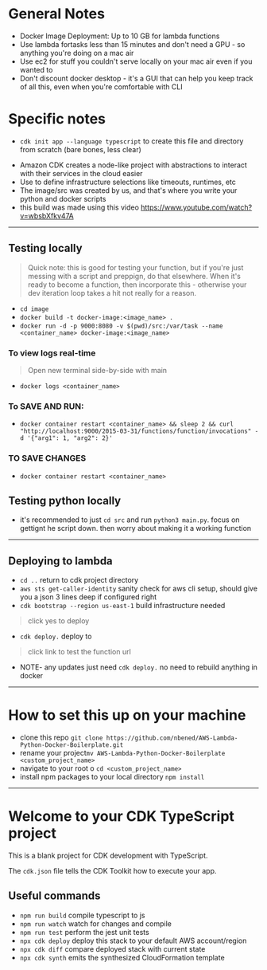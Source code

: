
# General Notes
- Docker Image Deployment: Up to 10 GB for lambda functions
- Use lambda fortasks less than 15 minutes and don't need a GPU - so anything you're doing on a mac air
- Use ec2 for stuff you couldn't serve locally on your mac air even if you wanted to
- Don't discount docker desktop - it's a GUI that can help you keep track of all this, even when you're comfortable with CLI

# Specific notes
* `cdk init app --language typescript` to create this file and directory from scratch (bare bones, less clear)
- Amazon CDK creates a node-like project with abstractions to interact with their services in the cloud easier
- Use <lib> to define infrastructure selections like timeouts, runtimes, etc
- The image/src was created by us, and that's where you write your python and docker scripts
- this build was made using this video <https://www.youtube.com/watch?v=wbsbXfkv47A>

---
## Testing locally
> Quick note: this is good for testing your function, but if you're just messing with a script and preppign, do that elsewhere. When it's ready to become a function, then incorporate this - otherwise your dev iteration loop takes a hit not really for a reason. 
* ` cd image ` 
* ` docker build -t docker-image:<image_name> . ` 
* ` docker run -d -p 9000:8080 -v $(pwd)/src:/var/task --name <container_name> docker-image:<image_name> `  
### To view logs real-time
> Open new terminal side-by-side with main
* `docker logs <container_name>` 
### To SAVE AND RUN:
* ` docker container restart <container_name> && sleep 2 && curl "http://localhost:9000/2015-03-31/functions/function/invocations" -d '{"arg1": 1, "arg2": 2}' ` 
### TO SAVE CHANGES
* ` docker container restart <container_name> ` 

## Testing python locally
- it's recommended to just ` cd src ` and run ` python3 main.py `. focus on gettignt he script down. then worry about making it a working function
---

## Deploying to lambda
* `cd ..`   return to cdk project directory
* `aws sts get-caller-identity`   sanity check for aws cli setup, should give you a json 3 lines deep if configured right
* `cdk bootstrap --region us-east-1`   build infrastructure needed
> click yes to deploy
* `cdk deploy.`   deploy to 
> click link to test the function url
* NOTE- any updates just need `cdk deploy.` no need to rebuild anything in docker











---

# How to set this up on your machine 
* clone this repo `git clone https://github.com/nbened/AWS-Lambda-Python-Docker-Boilerplate.git` 
* rename your project`mv AWS-Lambda-Python-Docker-Boilerplate <custom_project_name> ` 
* navigate to your root o `cd <custom_project_name>` 
* install npm packages to your local directory `npm install` 

--- 

# Welcome to your CDK TypeScript project

This is a blank project for CDK development with TypeScript.

The `cdk.json` file tells the CDK Toolkit how to execute your app.

## Useful commands

* `npm run build`   compile typescript to js
* `npm run watch`   watch for changes and compile
* `npm run test`    perform the jest unit tests
* `npx cdk deploy`  deploy this stack to your default AWS account/region
* `npx cdk diff`    compare deployed stack with current state
* `npx cdk synth`   emits the synthesized CloudFormation template


